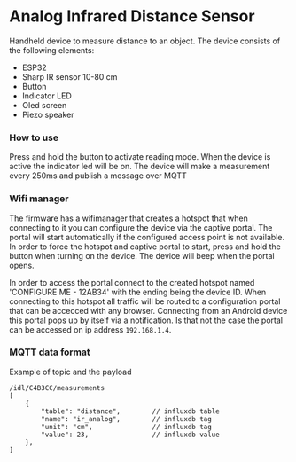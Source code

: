 # Analog Infrared Distance Sensor

Handheld device to measure distance to an object. The device consists of the following elements:
  * ESP32
  * Sharp IR sensor  10-80 cm
  * Button
  * Indicator LED
  * Oled screen
  * Piezo speaker

### How to use
Press and hold the button to activate reading mode. When the device is active the indicator led will be on. The device will make a measurement every 250ms and publish a message over MQTT

### Wifi manager
The firmware has a wifimanager that creates a hotspot that when connecting to it you can configure the device via the captive portal. The portal will start automatically if the configured access point is not available.  
In order to force the hotspot and captive portal to start, press and hold the button when turning on the device. The device will beep when the portal opens. 

In order to access the portal connect to the created hotspot named 'CONFIGURE ME - 12AB34'  with the ending being the device ID. When connecting to this hotspot all traffic will be routed to a configuration portal that can be accecced with any browser. Connecting from an Android device this portal pops up by itself via a notification. Is that not the case the portal can be accessed on ip address `192.168.1.4`. 

### MQTT data format
Example of topic and the payload
```
/idl/C4B3CC/measurements
[
    {       
        "table": "distance",        // influxdb table
        "name": "ir_analog",        // influxdb tag
        "unit": "cm",               // influxdb tag
        "value": 23,                // influxdb value
    },
]
```